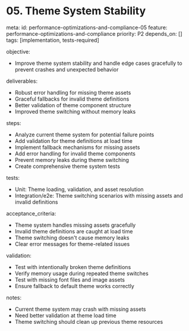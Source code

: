 # 05. Theme System Stability

meta:
  id: performance-optimizations-and-compliance-05
  feature: performance-optimizations-and-compliance
  priority: P2
  depends_on: []
  tags: [implementation, tests-required]

objective:
- Improve theme system stability and handle edge cases gracefully to prevent crashes and unexpected behavior

deliverables:
- Robust error handling for missing theme assets
- Graceful fallbacks for invalid theme definitions
- Better validation of theme component structure
- Improved theme switching without memory leaks

steps:
- Analyze current theme system for potential failure points
- Add validation for theme definitions at load time
- Implement fallback mechanisms for missing assets
- Add error handling for invalid theme components
- Prevent memory leaks during theme switching
- Create comprehensive theme system tests

tests:
- Unit: Theme loading, validation, and asset resolution
- Integration/e2e: Theme switching scenarios with missing assets and invalid definitions

acceptance_criteria:
- Theme system handles missing assets gracefully
- Invalid theme definitions are caught at load time
- Theme switching doesn't cause memory leaks
- Clear error messages for theme-related issues

validation:
- Test with intentionally broken theme definitions
- Verify memory usage during repeated theme switches
- Test with missing font files and image assets
- Ensure fallback to default theme works correctly

notes:
- Current theme system may crash with missing assets
- Need better validation at theme load time
- Theme switching should clean up previous theme resources

